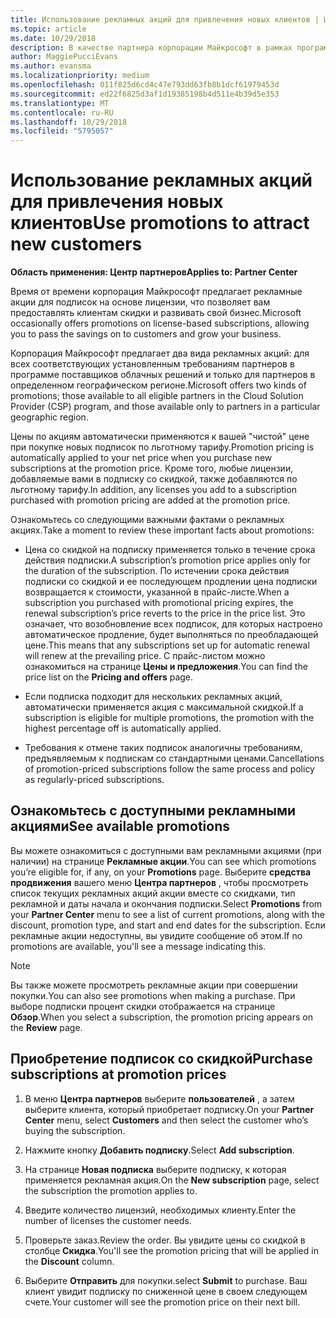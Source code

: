 ```yaml
---
title: Использование рекламных акций для привлечения новых клиентов | Центр партнеров
ms.topic: article
ms.date: 10/29/2018
description: В качестве партнера корпорации Майкрософт в рамках программы поставщиков облачных решений вы можете приобретать подписки по акциям и передавать клиентам скидки.
author: MaggiePucciEvans
ms.author: evansma
ms.localizationpriority: medium
ms.openlocfilehash: 011f825d6cd4c47e793dd63fb8b1dcf61979453d
ms.sourcegitcommit: ed22f6825d3af1d19385198b4d511e4b39d5e353
ms.translationtype: MT
ms.contentlocale: ru-RU
ms.lasthandoff: 10/29/2018
ms.locfileid: "5795057"
---
```

# <a name="use-promotions-to-attract-new-customers"></a><span data-ttu-id="5dae4-103">Использование рекламных акций для привлечения новых клиентов</span><span class="sxs-lookup"><span data-stu-id="5dae4-103">Use promotions to attract new customers</span></span>  

**<span data-ttu-id="5dae4-104">Область применения: Центр партнеров</span><span class="sxs-lookup"><span data-stu-id="5dae4-104">Applies to: Partner Center</span></span>**

<!--[FWLink: https://go.microsoft.com/fwlink/?linkid=852469]-->

<span data-ttu-id="5dae4-105">Время от времени корпорация Майкрософт предлагает рекламные акции для подписок на основе лицензии, что позволяет вам предоставлять клиентам скидки и развивать свой бизнес.</span><span class="sxs-lookup"><span data-stu-id="5dae4-105">Microsoft occasionally offers promotions on license-based subscriptions, allowing you to pass the savings on to customers and grow your business.</span></span> 

<span data-ttu-id="5dae4-106">Корпорация Майкрософт предлагает два вида рекламных акций: для всех соответствующих установленным требованиям партнеров в программе поставщиков облачных решений и только для партнеров в определенном географическом регионе.</span><span class="sxs-lookup"><span data-stu-id="5dae4-106">Microsoft offers two kinds of promotions; those available to all eligible partners in the Cloud Solution Provider (CSP) program, and those available only to partners in a particular geographic region.</span></span>

<span data-ttu-id="5dae4-107">Цены по акциям автоматически применяются к вашей "чистой" цене при покупке новых подписок по льготному тарифу.</span><span class="sxs-lookup"><span data-stu-id="5dae4-107">Promotion pricing is automatically applied to your net price when you purchase new subscriptions at the promotion price.</span></span> <span data-ttu-id="5dae4-108">Кроме того, любые лицензии, добавляемые вами в подписку со скидкой, также добавляются по льготному тарифу.</span><span class="sxs-lookup"><span data-stu-id="5dae4-108">In addition, any licenses you add to a subscription purchased with promotion pricing are added at the promotion price.</span></span> 

<span data-ttu-id="5dae4-109">Ознакомьтесь со следующими важными фактами о рекламных акциях.</span><span class="sxs-lookup"><span data-stu-id="5dae4-109">Take a moment to review these important facts about promotions:</span></span>

-   <span data-ttu-id="5dae4-110">Цена со скидкой на подписку применяется только в течение срока действия подписки.</span><span class="sxs-lookup"><span data-stu-id="5dae4-110">A subscription’s promotion price applies only for the duration of the subscription.</span></span> <span data-ttu-id="5dae4-111">По истечении срока действия подписки со скидкой и ее последующем продлении цена подписки возвращается к стоимости, указанной в прайс-листе.</span><span class="sxs-lookup"><span data-stu-id="5dae4-111">When a subscription you purchased with promotional pricing expires, the renewal subscription’s price reverts to the price in the price list.</span></span> <span data-ttu-id="5dae4-112">Это означает, что возобновление всех подписок, для которых настроено автоматическое продление, будет выполняться по преобладающей цене.</span><span class="sxs-lookup"><span data-stu-id="5dae4-112">This means that any subscriptions set up for automatic renewal will renew at the prevailing price.</span></span> <span data-ttu-id="5dae4-113">С прайс-листом можно ознакомиться на странице **Цены и предложения**.</span><span class="sxs-lookup"><span data-stu-id="5dae4-113">You can find the price list on the **Pricing and offers** page.</span></span> 

-   <span data-ttu-id="5dae4-114">Если подписка подходит для нескольких рекламных акций, автоматически применяется акция с максимальной скидкой.</span><span class="sxs-lookup"><span data-stu-id="5dae4-114">If a subscription is eligible for multiple promotions, the promotion with the highest percentage off is automatically applied.</span></span>

-   <span data-ttu-id="5dae4-115">Требования к отмене таких подписок аналогичны требованиям, предъявляемым к подпискам со стандартными ценами.</span><span class="sxs-lookup"><span data-stu-id="5dae4-115">Cancellations of promotion-priced subscriptions follow the same process and policy as regularly-priced subscriptions.</span></span>

## <a name="see-available-promotions"></a><span data-ttu-id="5dae4-116">Ознакомьтесь с доступными рекламными акциями</span><span class="sxs-lookup"><span data-stu-id="5dae4-116">See available promotions</span></span>

<span data-ttu-id="5dae4-117">Вы можете ознакомиться с доступными вам рекламными акциями (при наличии) на странице **Рекламные акции**.</span><span class="sxs-lookup"><span data-stu-id="5dae4-117">You can see which promotions you’re eligible for, if any, on your **Promotions** page.</span></span> <span data-ttu-id="5dae4-118">Выберите **средства продвижения** вашего меню **Центра партнеров** , чтобы просмотреть список текущих рекламных акций акции вместе со скидками, тип рекламной и даты начала и окончания подписки.</span><span class="sxs-lookup"><span data-stu-id="5dae4-118">Select **Promotions** from your **Partner Center** menu to see a list of current promotions, along with the discount, promotion type, and start and end dates for the subscription.</span></span> <span data-ttu-id="5dae4-119">Если рекламные акции недоступны, вы увидите сообщение об этом.</span><span class="sxs-lookup"><span data-stu-id="5dae4-119">If no promotions are available, you'll see a message indicating this.</span></span> 

> [!NOTE]  
> <span data-ttu-id="5dae4-120">Вы также можете просмотреть рекламные акции при совершении покупки.</span><span class="sxs-lookup"><span data-stu-id="5dae4-120">You can also see promotions when making a purchase.</span></span> <span data-ttu-id="5dae4-121">При выборе подписки процент скидки отображается на странице **Обзор**.</span><span class="sxs-lookup"><span data-stu-id="5dae4-121">When you select a subscription, the promotion pricing appears on the **Review** page.</span></span>

## <a name="purchase-subscriptions-at-promotion-prices"></a><span data-ttu-id="5dae4-122">Приобретение подписок со скидкой</span><span class="sxs-lookup"><span data-stu-id="5dae4-122">Purchase subscriptions at promotion prices</span></span>

1. <span data-ttu-id="5dae4-123">В меню **Центра партнеров** выберите **пользователей** , а затем выберите клиента, который приобретает подписку.</span><span class="sxs-lookup"><span data-stu-id="5dae4-123">On your **Partner Center** menu, select **Customers** and then select the customer who’s buying the subscription.</span></span> 

2. <span data-ttu-id="5dae4-124">Нажмите кнопку **Добавить подписку**.</span><span class="sxs-lookup"><span data-stu-id="5dae4-124">Select **Add subscription**.</span></span>

3. <span data-ttu-id="5dae4-125">На странице **Новая подписка** выберите подписку, к которая применяется рекламная акция.</span><span class="sxs-lookup"><span data-stu-id="5dae4-125">On the **New subscription** page, select the subscription the promotion applies to.</span></span>

4. <span data-ttu-id="5dae4-126">Введите количество лицензий, необходимых клиенту.</span><span class="sxs-lookup"><span data-stu-id="5dae4-126">Enter the number of licenses the customer needs.</span></span> 

5. <span data-ttu-id="5dae4-127">Проверьте заказ.</span><span class="sxs-lookup"><span data-stu-id="5dae4-127">Review the order.</span></span> <span data-ttu-id="5dae4-128">Вы увидите цены со скидкой в столбце **Скидка**.</span><span class="sxs-lookup"><span data-stu-id="5dae4-128">You'll see the promotion pricing that will be applied in the **Discount** column.</span></span>  

6.  <span data-ttu-id="5dae4-129">Выберите **Отправить** для покупки.</span><span class="sxs-lookup"><span data-stu-id="5dae4-129">select **Submit** to purchase.</span></span> <span data-ttu-id="5dae4-130">Ваш клиент увидит подписку по сниженной цене в своем следующем счете.</span><span class="sxs-lookup"><span data-stu-id="5dae4-130">Your customer will see the promotion price on their next bill.</span></span>  



